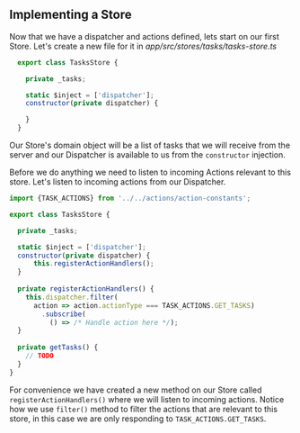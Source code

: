 ## Implementing a Store

Now that we have a dispatcher and actions defined, lets start on our first Store. Let's create a new file for it in *app/src/stores/tasks/tasks-store.ts*

```javascript
  export class TasksStore {

    private _tasks;

    static $inject = ['dispatcher'];
    constructor(private dispatcher) {

    }
  }
```

Our Store's domain object will be a list of tasks that we will receive from the server and our Dispatcher is available to us from the `constructor` injection.

Before we do anything we need to listen to incoming Actions relevant to this store. Let's listen to incoming actions from our Dispatcher.

```javascript
import {TASK_ACTIONS} from '../../actions/action-constants';

export class TasksStore {

  private _tasks;

  static $inject = ['dispatcher'];
  constructor(private dispatcher) {
      this.registerActionHandlers();
  }
  
  private registerActionHandlers() {
    this.dispatcher.filter(
      action => action.actionType === TASK_ACTIONS.GET_TASKS)
        .subscribe(
          () => /* Handle action here */);
  }
  
  private getTasks() {
    // TODO
  }
}
```

For convenience we have created a new method on our Store called `registerActionHandlers()` where we will listen to incoming actions.
Notice how we use `filter()` method to filter the actions that are relevant to this store, in this case we are only responding to `TASK_ACTIONS.GET_TASKS`.
